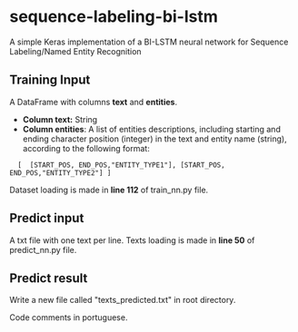 # sequence-labeling-bi-lstm
A simple Keras implementation of a BI-LSTM neural network for Sequence Labeling/Named Entity Recognition


## Training Input

A DataFrame with columns **text** and **entities**.

  - **Column text:** String
  - **Column entities**: A list of entities descriptions, including starting and ending character position (integer) in the text and entity name (string),  according to the following format: <br/>

```
  [  [START_POS, END_POS,"ENTITY_TYPE1"], [START_POS, END_POS,"ENTITY_TYPE2"] ]
```

  Dataset loading is made in **line 112** of train_nn.py file.
  
## Predict input

 A txt file with one text per line.
 Texts loading is made in **line 50** of predict_nn.py file.
 
## Predict result

  Write a new file called "texts_predicted.txt" in root directory.
  
  
Code comments in portuguese.
